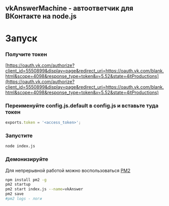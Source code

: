## vkAnswerMachine - автоответчик для ВКонтакте на node.js
# Запуск
### Получите токен
[https://oauth.vk.com/authorize?client_id=5550899&display=page&redirect_uri=https://oauth.vk.com/blank.html&scope=4098&response_type=token&v=5.52&state=4itProductions](https://oauth.vk.com/authorize?client_id=5550899&display=page&redirect_uri=https://oauth.vk.com/blank.html&scope=4098&response_type=token&v=5.52&state=4itProductions)
### Переименуйте config.js.default в config.js и вставьте туда токен
```js
exports.token = '<access_token>';
```
### Запустите
```bash
node index.js
```
### Демонизируйте
Для непрерывной работой можно воспользоваться [PM2](https://github.com/Unitech/pm2)
```bash
npm install pm2 -g
pm2 startup
pm2 start index.js --name=vkAnswer
pm2 save
#pm2 logs - логи
```